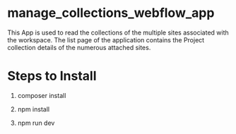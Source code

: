 
# manage_collections_webflow_app

This App is used to read the collections of the multiple sites associated with the workspace. The list page of the application contains the Project collection details of the numerous attached sites.

# Steps to Install

1. composer install

2. npm install

3. npm run dev
